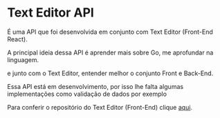 # Text Editor API

É uma API que foi desenvolvida em conjunto com Text Editor (Front-End React).

A principal ideia dessa API é aprender mais sobre Go, me aprofundar na linguagem.

e junto com o Text Editor, entender melhor o conjunto Front e Back-End.

Essa API está em desenvolvimento, por isso lhe falta algumas implementações como validação de dados por exemplo

Para conferir o repositório do Text Editor (Front-End) clique [aqui](https://github.com/eliel-pf-99/text-editor).
